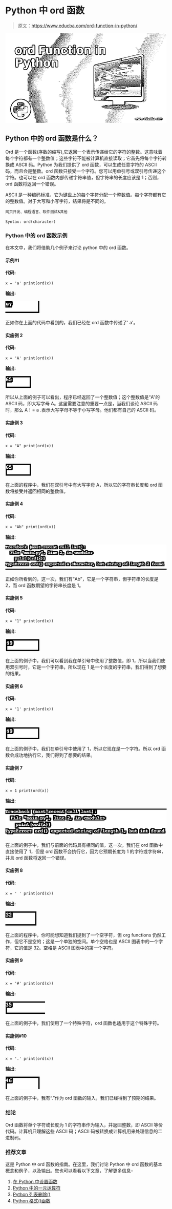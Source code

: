 # Python 中 ord 函数

> 原文：<https://www.educba.com/ord-function-in-python/>

![ord Function in Python](img/bc4f8c65b8a9d86495122738f4acfde3.png)



## Python 中的 ord 函数是什么？

Ord 是一个函数(序数的缩写),它返回一个表示传递给它的字符的整数。这意味着每个字符都有一个整数值；这些字符不能被计算机直接读取；它首先将每个字符转换成 ASCII 码。Python 为我们提供了 ord 函数，可以生成任意字符的 ASCII 码，而且会是整数。ord 函数只接受一个字符。您可以用单引号或双引号传递这个字符。也可以在 ord 函数内部传递字符串值，但字符串的长度应该是 1；否则，ord 函数将返回一个错误。

ASCII 是一种编码标准，它为键盘上的每个字符分配一个整数值。每个字符都有它的整数值。对于大写和小写字符，结果将是不同的。

<small>网页开发、编程语言、软件测试&其他</small>

`Syntax: ord(character)`

### Python 中的 ord 函数示例

在本文中，我们将借助几个例子来讨论 python 中的 ord 函数。

#### 示例#1

**代码:**

`x = 'a'
print(ord(x))`

**输出:**

![ord Function in Python output 1](img/59dab4efee20192e33649c1ef0c411ca.png)



正如你在上面的代码中看到的，我们已经在 ord 函数中传递了' a'。

#### 实施例 2

**代码:**

`x = 'A'
print(ord(x))`

**输出:**

![ord Function in Python output 2](img/a4afb4d29306375281a549a7b4f18be0.png)



所以从上面的例子可以看出，程序已经返回了一个整数值；这个整数值是“A”的 ASCII 码，即大写字母 A。这里需要注意的重要一点是，当我们谈论 ASCII 码时，那么 A！= a .表示大写字母不等于小写字母。他们都有自己的 ASCII 码。

#### 实施例 3

**代码:**

`x = "A"
print(ord(x))`

**输出:**

![ord Function in Python output 3](img/413edf67a3780a9cc15930457872f06e.png)



在上面的程序中，我们在双引号中有大写字母 A，所以它的字符串长度和 ord 函数将接受并返回相同的整数值。

#### 实施例 4

**代码:**

`x = "Ab"
print(ord(x))`

**输出:** 

![ord Function in Python output 4](img/44d7f3788a60c5acd235dd781af516ce.png)



正如你所看到的，这一次，我们有“Ab”，它是一个字符串，但字符串的长度是 2，而 ord 函数期望的字符串长度是 1。

#### 实施例 5

**代码:**

`x = "1"
print(ord(x))`

**输出:**

![ord Function in Python output 5](img/efe3f9bf130a34aec73c04c4f8240592.png)



在上面的例子中，我们可以看到我在单引号中使用了整数值，即 1，所以当我们使用双引号时，它是一个字符串，所以现在 1 是一个长度的字符串，我们得到了想要的结果。

#### 实施例 6

**代码:**

`x = '1'
print(ord(x))`

**输出:**

![ord Function in Python output 6](img/9bc2fccc7360800f85f91064eb138408.png)



在上面的例子中，我们在单引号中使用了 1，所以它现在是一个字符。所以 ord 函数会成功地执行它，我们得到了想要的结果。

#### 实施例 7

**代码:**

`x = 1
print(ord(x))`

**输出:**

![output 7](img/392b2b232a01eb5e225e8ed8e07d9a51.png)



在上面的例子中，我们与前面的代码具有相同的值，这一次，我们在 ord 函数中直接使用了 1，但是 ord 函数不会执行它，因为它预期长度为 1 的字符或字符串，并且 ord 函数将返回一个错误。

#### 实施例 8

**代码:**

`x = ' '
print(ord(x))`

**输出:**

![output 8](img/72d57ad482887e0cbba03eb331afb042.png)



在上面的程序中，你可能想知道我们提到了一个空字符，但 org functions 仍然工作，但它不是空的；这是一个单独的空间。单个空格也是 ASCII 图表中的一个字符，它的值是 32。空格是 ASCII 图表中的第一个字符。

#### 实施例 9

**代码:**

`x = '#'
print(ord(x))`

**输出:**

![output 9](img/c2e0c06954317afc3b76c066e573890a.png)



在上面的例子中，我们使用了一个特殊字符，ord 函数也适用于这个特殊字符。

#### 实施例#10

**代码:**

`x = '.'
print(ord(x))`

**输出:**

![output 10](img/8f20ccd40587cbc037012a9026d940d9.png)



在上面的例子中，我有“.”作为 ord 函数的输入，我们已经得到了预期的结果。

### 结论

Ord 函数将单个字符或长度为 1 的字符串作为输入，并返回整数，即 ASCII 等价代码。计算机只理解这些 ASCII 码；ASCII 码被转换成计算机用来处理信息的二进制码。

### 推荐文章

这是 Python 中 ord 函数的指南。在这里，我们讨论 Python 中 ord 函数的基本概念和例子，以及输出。您也可以看看以下文章，了解更多信息–

1.  [在 Python 中设置函数](https://www.educba.com/python-set-function/)
2.  [Python 中的一元运算符](https://www.educba.com/unary-operators-in-python/)
3.  [Python 列表删除()](https://www.educba.com/python-list-remove/)
4.  [Python 格式()函数](https://www.educba.com/python-format-function/)





